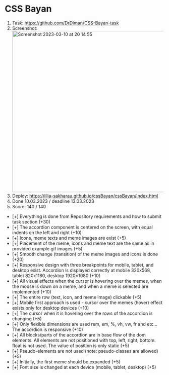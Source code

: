 # CSS Bayan
1. Task: https://github.com/DrDiman/CSS-Bayan-task
2. Screenshot:
   <img width="509" alt="Screenshot 2023-03-10 at 20 14 55" src="https://user-images.githubusercontent.com/124388500/224367022-52c5a0b5-5f41-4c9a-a3e8-a38054597e1d.png">
3. Deploy: https://illia-sakharau.github.io/cssBayan/cssBayan/index.html
4. Done 10.03.2023 / deadline 13.03.2023
5. Score: 140 / 140
- [+] Everything is done from Repository requirements and how to submit task section (+30)
- [+] The accordion component is centered on the screen, with equal indents on the left and right (+10)
- [+] Icons, meme texts and meme images are exist (+5)
- [+] Placement of the meme, icons and meme text are the same as in provided example gif images (+5)
- [+] Smooth change (transition) of the meme images and icons is done (+20)
- [+] Responsive design with three breakpoints for mobile, tablet, and desktop exist. Accordion is displayed correctly at mobile 320x568, tablet 820x1180, desktop 1920×1080 (+10)
- [+] All visual effects when the cursor is hovering over the memes, when the mouse is down on a meme, and when a meme is selected are implemented (+10)
- [+] The entire row (text, icon, and meme image) clickable (+5)
- [+] Mobile first approach is used - cursor over the memes (hover) effect exists only for desktop devices (+10)
- [+] The cursor when it is hovering over the rows of the accordion is changing (+5)
- [+] Only flexible dimensions are used rem, em, %, vh, vw, fr and etc... The accordion is responsive (+10)
- [+] All blocks/parts of the accordion are in base flow of the dom elements. All elements are not positioned with top, left, right, bottom. float is not used. The value of position is only static (+5)
- [+] Pseudo-elements are not used (note: pseudo-classes are allowed) (+5)
- [+] Initially, the first meme should be expanded (+5)
- [+] Font size is changed at each device (mobile, tablet, desktop) (+5)
